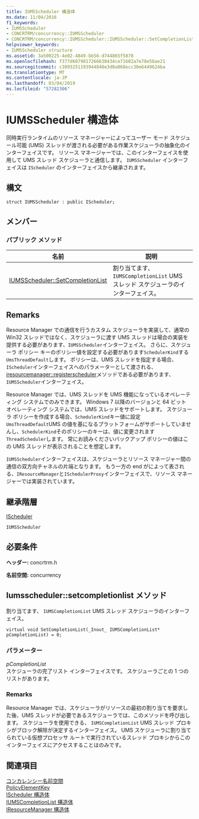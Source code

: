 ```yaml
---
title: IUMSScheduler 構造体
ms.date: 11/04/2016
f1_keywords:
- IUMSScheduler
- CONCRTRM/concurrency::IUMSScheduler
- CONCRTRM/concurrency::IUMSScheduler::IUMSScheduler::SetCompletionList
helpviewer_keywords:
- IUMSScheduler structure
ms.assetid: 3a500225-4e02-4849-bb56-d744865f5870
ms.openlocfilehash: f377d6079017266630434ce71602a7e70e58ae21
ms.sourcegitcommit: c3093251193944840e3d0a068ecc30e6449624ba
ms.translationtype: MT
ms.contentlocale: ja-JP
ms.lasthandoff: 03/04/2019
ms.locfileid: "57282306"
---
```

# <a name="iumsscheduler-structure"></a>IUMSScheduler 構造体

同時実行ランタイムのリソース マネージャーによってユーザー モード スケジュール可能 (UMS) スレッドが渡される必要がある作業スケジューラの抽象化のインターフェイスです。 リソース マネージャーでは、このインターフェイスを使用して UMS スレッド スケジューラと通信します。 `IUMSScheduler` インターフェイスは `IScheduler` のインターフェイスから継承されます。

## <a name="syntax"></a>構文

```
struct IUMSScheduler : public IScheduler;
```

## <a name="members"></a>メンバー

### <a name="public-methods"></a>パブリック メソッド

|名前|説明|
|----------|-----------------|
|[IUMSScheduler::SetCompletionList](#setcompletionlist)|割り当てます、 `IUMSCompletionList` UMS スレッド スケジューラのインターフェイス。|

## <a name="remarks"></a>Remarks

Resource Manager での通信を行うカスタム スケジューラを実装して、通常の Win32 スレッドではなく、スケジューラに渡す UMS スレッドは場合の実装を提供する必要があります、`IUMSScheduler`インターフェイス。 さらに、スケジューラ ポリシー キーのポリシー値を設定する必要があります`SchedulerKind`する`UmsThreadDefault`します。 ポリシーは、UMS スレッドを指定する場合、`IScheduler`インターフェイスへのパラメーターとして渡される、 [iresourcemanager::registerscheduler](iresourcemanager-structure.md#registerscheduler)メソッドである必要があります、`IUMSScheduler`インターフェイス。

Resource Manager では、UMS スレッドを UMS 機能になっているオペレーティング システムでのみできます。 Windows 7 以降のバージョンと 64 ビット オペレーティング システムでは、UMS スレッドをサポートします。 スケジューラ ポリシーを作成する場合、`SchedulerKind`キー値に設定`UmsThreadDefault`UMS の値を基になるプラットフォームがサポートしていませんし、`SchedulerKind`そのポリシーのキーは、値に変更されます`ThreadScheduler`します。 常にお読みくださいバックアップ ポリシーの値はこの UMS スレッドが表示されることを想定します。

`IUMSScheduler`インターフェイスは、スケジューラとリソース マネージャー間の通信の双方向チャネルの片端となります。 もう一方の end がによって表される、`IResourceManager`と`ISchedulerProxy`インターフェイスで、リソース マネージャーでは実装されています。

## <a name="inheritance-hierarchy"></a>継承階層

[IScheduler](ischeduler-structure.md)

`IUMSScheduler`

## <a name="requirements"></a>必要条件

**ヘッダー:** concrtrm.h

**名前空間:** concurrency

##  <a name="setcompletionlist"></a>  Iumsscheduler::setcompletionlist メソッド

割り当てます、 `IUMSCompletionList` UMS スレッド スケジューラのインターフェイス。

```
virtual void SetCompletionList(_Inout_ IUMSCompletionList* pCompletionList) = 0;
```

### <a name="parameters"></a>パラメーター

*pCompletionList*<br/>
スケジューラの完了リスト インターフェイスです。 スケジューラごとの 1 つのリストがあります。

### <a name="remarks"></a>Remarks

Resource Manager では、スケジューラがリソースの最初の割り当てを要求した後、UMS スレッドが必要であるスケジューラでは、このメソッドを呼び出します。 スケジューラを使用できる、 `IUMSCompletionList` UMS スレッド プロキシがブロック解除が決定するインターフェイス。 UMS スケジューラに割り当てられている仮想プロセッサ ルートで実行されているスレッド プロキシからこのインターフェイスにアクセスすることはのみです。

## <a name="see-also"></a>関連項目

[コンカレンシー名前空間](concurrency-namespace.md)<br/>
[PolicyElementKey](concurrency-namespace-enums.md)<br/>
[IScheduler 構造体](ischeduler-structure.md)<br/>
[IUMSCompletionList 構造体](iumscompletionlist-structure.md)<br/>
[IResourceManager 構造体](iresourcemanager-structure.md)
